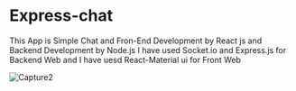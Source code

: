 # Express-chat
This App is Simple Chat and Fron-End Development by React js  and Backend Development by Node.js
I have used Socket.io and Express.js for Backend Web and I have uesd React-Material ui for Front  Web 

![Capture2](https://user-images.githubusercontent.com/54766308/188194168-df3a21af-5527-4105-8541-48be4854b7b7.JPG)
